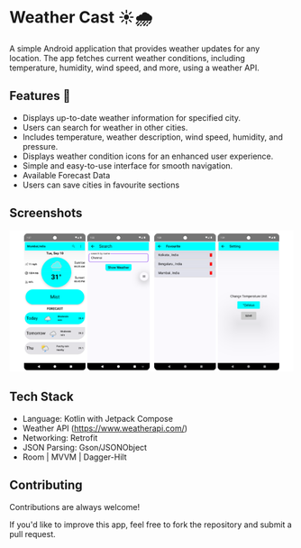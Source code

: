 
# Weather Cast ☀️🌧️

A simple Android application that provides weather updates for any location. The app fetches current weather conditions, including temperature, humidity, wind speed, and more, using a weather API.


## Features 🚀

- Displays up-to-date weather information for specified city.
- Users can search for weather in other cities.
- Includes temperature, weather description, wind speed, humidity, and pressure.
- Displays weather condition icons for an enhanced user experience.
- Simple and easy-to-use interface for smooth navigation.
- Available Forecast Data
- Users can save cities in favourite sections 

## Screenshots

![App Screenshot](https://github.com/PuskarRoy/Weather-Cast/blob/main/Screenshot%20from%202024-09-10%2018-31-55.png?raw=true)


## Tech Stack

- Language: Kotlin with Jetpack Compose
- Weather API (https://www.weatherapi.com/)
- Networking: Retrofit
- JSON Parsing: Gson/JSONObject
- Room | MVVM | Dagger-Hilt  


## Contributing

Contributions are always welcome!

If you'd like to improve this app, feel free to fork the repository and submit a pull request.


